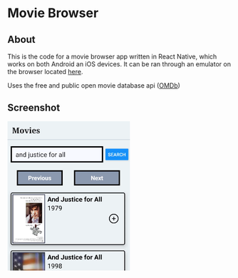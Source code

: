 # Movie Browser

## About

This is the code for a movie browser app written in React Native, which works on both Android an iOS devices. It can be ran through an emulator on the browser located [here](https://snack.expo.dev/@hatanh/movie-browser).

Uses the free and public open movie database api ([OMDb](https://www.omdbapi.com/))

## Screenshot

![Example image of the app](./assets/search-screen-example.png "Example image of the app")
